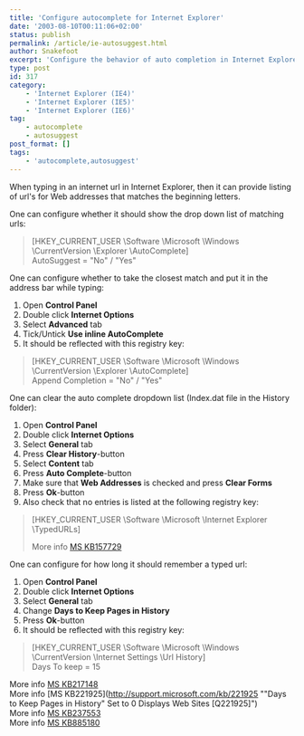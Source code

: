 ```yaml
---
title: 'Configure autocomplete for Internet Explorer'
date: '2003-08-10T00:11:06+02:00'
status: publish
permalink: /article/ie-autosuggest.html
author: Snakefoot
excerpt: 'Configure the behavior of auto completion in Internet Explorer.'
type: post
id: 317
category:
    - 'Internet Explorer (IE4)'
    - 'Internet Explorer (IE5)'
    - 'Internet Explorer (IE6)'
tag:
    - autocomplete
    - autosuggest
post_format: []
tags:
    - 'autocomplete,autosuggest'
---
```

When typing in an internet url in Internet Explorer, then it can provide listing of url's for Web addresses that matches the beginning letters.  
  
 One can configure whether it should show the drop down list of matching urls:

> \[HKEY\_CURRENT\_USER \\Software \\Microsoft \\Windows \\CurrentVersion \\Explorer \\AutoComplete\]  
>  AutoSuggest = "No" / "Yes"

 One can configure whether to take the closest match and put it in the address bar while typing:
1. Open **Control Panel**
2. Double click **Internet Options**
3. Select **Advanced** tab
4. Tick/Untick **Use inline AutoComplete**
5. It should be reflected with this registry key:
  > \[HKEY\_CURRENT\_USER \\Software \\Microsoft \\Windows \\CurrentVersion \\Explorer \\AutoComplete\]  
  >  Append Completion = "No" / "Yes"
 
 One can clear the auto complete dropdown list (Index.dat file in the History folder):
1. Open **Control Panel**
2. Double click **Internet Options**
3. Select **General** tab
4. Press **Clear History**-button
5. Select **Content** tab
6. Press **Auto Complete**-button
7. Make sure that **Web Addresses** is checked and press **Clear Forms**
8. Press **Ok**-button
9. Also check that no entries is listed at the following registry key:
  > \[HKEY\_CURRENT\_USER \\Software \\Microsoft \\Internet Explorer \\TypedURLs\]  
  >   
  >  More info [MS KB157729](http://support.microsoft.com/kb/157729 "How to Clear the History Entries in Internet Explorer [Q157729]")
 
 One can configure for how long it should remember a typed url:
1. Open **Control Panel**
2. Double click **Internet Options**
3. Select **General** tab
4. Change **Days to Keep Pages in History**
5. Press **Ok**-button
6. It should be reflected with this registry key:
  > \[HKEY\_CURRENT\_USER \\Software \\Microsoft \\Windows \\CurrentVersion \\Internet Settings \\Url History\]  
  >  Days To keep = 15
 
 More info [MS KB217148](http://support.microsoft.com/kb/217148 "How to use the AutoComplete feature in Internet Explorer 5 and 6 [Q217148]")  
 More info [MS KB221925](http://support.microsoft.com/kb/221925 ""Days to Keep Pages in History" Set to 0 Displays Web Sites [Q221925]")  
 More info [MS KB237553](http://support.microsoft.com/kb/237553 "Disabling or Enabling the AutoComplete or Inline AutoComplete Feature [Q237553]")  
 More info [MS KB885180](http://support.microsoft.com/kb/885180 "The AutoComplete feature does not work after you enable it in Internet Explorer on a computer that is running Windows XP Home Edition [Q885180]")  